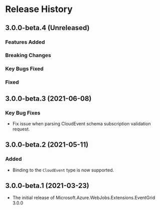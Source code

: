 # Release History

## 3.0.0-beta.4 (Unreleased)

### Features Added

### Breaking Changes

### Key Bugs Fixed

### Fixed


## 3.0.0-beta.3 (2021-06-08)

### Key Bug Fixes
- Fix issue when parsing CloudEvent schema subscription validation request.

## 3.0.0-beta.2 (2021-05-11)

### Added
- Binding to the `CloudEvent` type is now supported.

## 3.0.0-beta.1 (2021-03-23)
- The initial release of Microsoft.Azure.WebJobs.Extensions.EventGrid 3.0.0
